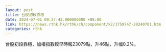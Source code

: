 ```yaml
---
layout: post
title: 台股初段靠穩
date: 2024-07-01 09:37:42.000000000 +08:00
link: https://news.rthk.hk/rthk/ch/component/k2/1759747-20240701.htm
categories: rthk
---
```


台股初段靠穩，加權指數較早時報23079點，升46點，升幅0.2%。
